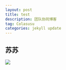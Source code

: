 ```yaml
---
layout: post
title: test
description: 团队协同博客 
tag: Colasusu 
categories: jekyll update
---
```


## 苏苏



![](https://q1.qlogo.cn/g?b=qq&nk=1162106378&src_uin=www.apibug.com&s=0)
